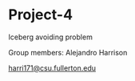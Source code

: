 # Project-4
Iceberg avoiding problem

Group members:
Alejandro Harrison

harri171@csu.fullerton.edu
